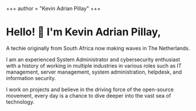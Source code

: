 +++
author = "Kevin Adrian Pillay"
+++

<h1> Hello! 👋 I'm Kevin Adrian Pillay,</h1>

A techie originally from South Africa now making waves in The Netherlands.

I am an experienced System Administrator and cybersecurity enthusiast with a history of working in multiple industries in various roles such as IT management, server management, system administration, helpdesk, and information security. 

I work on projects and believe in the driving force of the open-source movement, every day is a chance to dive deeper into the vast sea of technology.